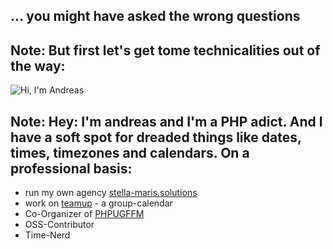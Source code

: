 ## … you might have asked the wrong questions

Note: But first let's get tome technicalities out of the way:
---
![Hi, I'm Andreas](deck/resources/andreas.jpg)

Note: Hey: I'm andreas and I'm a PHP adict. And I have a soft spot for dreaded
things like dates, times, timezones and calendars. On a professional basis:
---
* run my own agency [stella-maris.solutions](https://stella-maris.solutions)
* work on [teamup](https://teamup.com) - a group-calendar
* Co-Organizer of [PHPUGFFM](http://phpugffm.de)
* OSS-Contributor
* Time-Nerd
